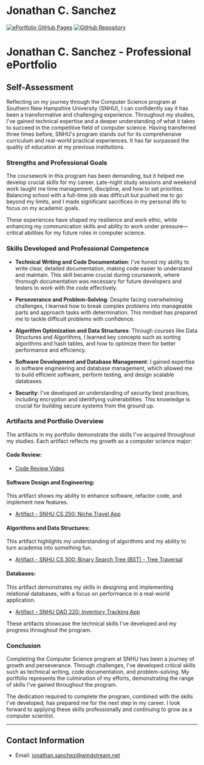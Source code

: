 # Jonathan C. Sanchez 

[![ePortfolio GitHub Pages](https://img.shields.io/badge/Live-GitHub_Pages-blue)](https://j-sanchez.github.io/ePortfolio-/index.html) [![GitHub Repository](https://img.shields.io/badge/Repo-GitHub-blue)](https://j-sanchez.github.)

# Jonathan C. Sanchez - Professional ePortfolio

## Self-Assessment

Reflecting on my journey through the Computer Science program at Southern New Hampshire University (SNHU), I can confidently say it has been a transformative and challenging experience. Throughout my studies, I've gained technical expertise and a deeper understanding of what it takes to succeed in the competitive field of computer science. Having transferred three times before, SNHU's program stands out for its comprehensive curriculum and real-world practical experiences. It has far surpassed the quality of education at my previous institutions.

### Strengths and Professional Goals

The coursework in this program has been demanding, but it helped me develop crucial skills for my career. Late-night study sessions and weekend work taught me time management, discipline, and how to set priorities. Balancing school with a full-time job was difficult but pushed me to go beyond my limits, and I made significant sacrifices in my personal life to focus on my academic goals.

These experiences have shaped my resilience and work ethic, while enhancing my communication skills and ability to work under pressure—critical abilities for my future roles in computer science.

### Skills Developed and Professional Competence

- **Technical Writing and Code Documentation**: I've honed my ability to write clear, detailed documentation, making code easier to understand and maintain. This skill became crucial during coursework, where thorough documentation was necessary for future developers and testers to work with the code effectively.

- **Perseverance and Problem-Solving**: Despite facing overwhelming challenges, I learned how to break complex problems into manageable parts and approach tasks with determination. This mindset has prepared me to tackle difficult problems with confidence.

- **Algorithm Optimization and Data Structures**: Through courses like Data Structures and Algorithms, I learned key concepts such as sorting algorithms and hash tables, and how to optimize them for better performance and efficiency.

- **Software Development and Database Management**: I gained expertise in software engineering and database management, which allowed me to build efficient software, perform testing, and design scalable databases.

- **Security**: I've developed an understanding of security best practices, including encryption and identifying vulnerabilities. This knowledge is crucial for building secure systems from the ground up.

### Artifacts and Portfolio Overview

The artifacts in my portfolio demonstrate the skills I've acquired throughout my studies. Each artifact reflects my growth as a computer science major:

#### Code Review:
- [Code Review Video](./assets/CodeReview/codeReview.html)

#### Software Design and Engineering:
This artifact shows my ability to enhance software, refactor code, and implement new features.
- [Artifact - SNHU CS 250: Niche Travel App](./assets/ArtifactOne/artifactOne.html)

#### Algorithms and Data Structures:
This artifact highlights my understanding of algorithms and my ability to turn academia into something fun.
- [Artifact - SNHU CS 300: Binary Search Tree (BST) - Tree Traversal](./assets/ArtifactTwo/artifactTwo.html)

#### Databases:
This artifact demonstrates my skills in designing and implementing relational databases, with a focus on performance in a real-world application.
- [Artifact - SNHU DAD 220: Inventory Tracking App](./assets/ArtifactThree/artifactThree.html)

These artifacts showcase the technical skills I've developed and my progress throughout the program.

### Conclusion

Completing the Computer Science program at SNHU has been a journey of growth and perseverance. Through challenges, I've developed critical skills such as technical writing, code documentation, and problem-solving. My portfolio represents the culmination of my efforts, demonstrating the range of skills I've gained throughout the program.

The dedication required to complete the program, combined with the skills I've developed, has prepared me for the next step in my career. I look forward to applying these skills professionally and continuing to grow as a computer scientist.

---

## Contact Information

- Email: jonathan.sanchez@windstream.net
